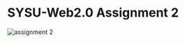 # SYSU-Web2.0 Assignment 2

![assignment 2](https://github.com/user-attachments/assets/6b02734c-4852-4217-8b5a-e966d03770ee)
